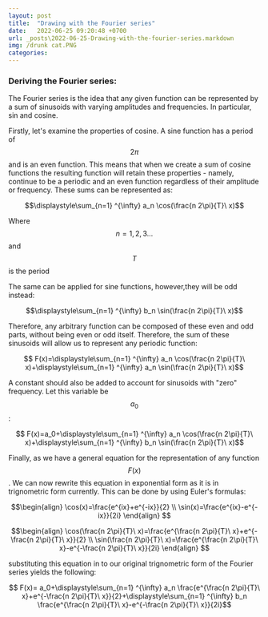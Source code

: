 ```yaml
---
layout: post
title:  "Drawing with the Fourier series"
date:   2022-06-25 09:20:48 +0700
url: _posts\2022-06-25-Drawing-with-the-fourier-series.markdown
img: /drunk cat.PNG
categories:
---
```

### Deriving the Fourier series: 
The Fourier series is the idea that any given function can be represented by a sum of sinusoids with varying amplitudes and frequencies. In particular,  sin and cosine. 

Firstly, let's examine the properties of cosine. A sine function has a period of $$ 2\pi $$ and is an even function. This means that when we create a sum of cosine functions the resulting function will retain these properties - namely, continue to be a periodic and an even function regardless of their amplitude or frequency. These sums can be represented as: 

 $$\displaystyle\sum_{n=1} ^{\infty} a_n \cos(\frac{n 2\pi}{T}\ x)$$

 Where $$n={1,2,3...}$$ and $$T$$ is the period
 

The same can be applied for sine functions, however,they will be odd instead: 

 $$\displaystyle\sum_{n=1} ^{\infty} b_n \sin(\frac{n 2\pi}{T}\ x)$$

 Therefore, any arbitrary function can be composed of these even and odd parts, without being even or odd itself. Therefore, the sum of these sinusoids will allow us to represent any periodic function: 

 $$ F(x)=\displaystyle\sum_{n=1} ^{\infty} a_n \cos(\frac{n 2\pi}{T}\ x)+\displaystyle\sum_{n=1} ^{\infty} a_n \sin(\frac{n 2\pi}{T}\ x)$$

 A constant should also be added to account for sinusoids with "zero" frequency. Let this variable be $$a_0$$: 

  $$ F(x)=a_0+\displaystyle\sum_{n=1} ^{\infty} a_n \cos(\frac{n 2\pi}{T}\ x)+\displaystyle\sum_{n=1} ^{\infty} b_n \sin(\frac{n 2\pi}{T}\ x)$$

 Finally, as we have a general equation for the representation of any function $$F(x)$$. We can now rewrite this equation in exponential form as it is in trignometric form currently. This can be done by using Euler's formulas: 

$$\begin{align} \cos(x)=\frac{e^{ix}+e^{-ix}}{2}  \\ \sin(x)=\frac{e^{ix}-e^{-ix}}{2i}   \end{align} $$

$$\begin{align} \cos(\frac{n 2\pi}{T}\ x)=\frac{e^{\frac{n 2\pi}{T}\ x}+e^{-\frac{n 2\pi}{T}\ x}}{2}  \\ \sin(\frac{n 2\pi}{T}\  x)=\frac{e^{\frac{n 2\pi}{T}\ x}-e^{-\frac{n 2\pi}{T}\ x}}{2i}   \end{align} $$

substituting this equation in to our original trignometric form of the Fourier series yields the following: 

$$ F(x)=  a_0+\displaystyle\sum_{n=1} ^{\infty} a_n \frac{e^{\frac{n 2\pi}{T}\ x}+e^{-\frac{n 2\pi}{T}\ x}}{2}+\displaystyle\sum_{n=1} ^{\infty} b_n \frac{e^{\frac{n 2\pi}{T}\ x}-e^{-\frac{n 2\pi}{T}\ x}}{2i}$$ 





<!-- ### Finding the Coefficients: 

 First Lets begin by finding a way to come up with a general equation for $$a_0$$. We can see that the variable, $$a_0$$ is the vertical shift of the function. We also have to note that the average value of each individual sinusoid for complete periods is equal to the midline(the vertical shift). 

This is important because, we can make us of the fact that averages of sums are equal to the sums of averages. This means that since the average of $$sin(nx)$$ is equal to the vertical shift or since $$sin(nx)$$ does not have any vertical shift the average is 0, the average of  $$\displaystyle\sum_{n=1} ^{\infty} b_n \sin(nx)$$ is also 0. The same logic can be applied to cosine. 

Hence, $$a_0$$ can be calculated as the average of the periodic function we want to model with the Fourier series, $$F(x)$$, as it is the vertical shift. Therefore we can calculate $$a_0$$ using finding the mean of $$F(x)$$.   -->


